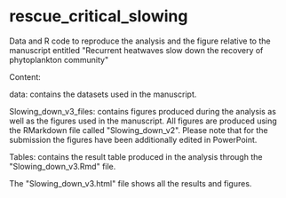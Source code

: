 # rescue_critical_slowing
 Data and R code to reproduce the analysis and the figure relative to the manuscript entitled "Recurrent heatwaves slow down the recovery of phytoplankton community"

Content:

data: contains the datasets used in the manuscript.

Slowing_down_v3_files: contains figures produced during the analysis as well as the figures used in the manuscript. All figures are produced using the RMarkdown file called "Slowing_down_v2". Please note that for the submission the figures have been additionally edited in PowerPoint. 

Tables: contains the result table produced in the analysis through the "Slowing_down_v3.Rmd" file. 

The "Slowing_down_v3.html" file shows all the results and figures. 



